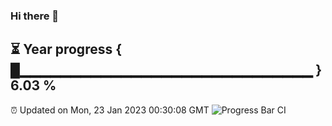 ### Hi there 👋
⏳ Year progress { █▁▁▁▁▁▁▁▁▁▁▁▁▁▁▁▁▁▁▁▁▁▁▁▁▁▁▁▁▁ } 6.03 %
---
⏰ Updated on Mon, 23 Jan 2023 00:30:08 GMT
![Progress Bar CI](https://github.com/Moyi321/Moyi321/workflows/Progress%20Bar%20CI/badge.svg)
